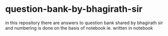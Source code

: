 # question-bank-by-bhagirath-sir


in this repository there are answers to question bank shared by bhagirath sir and numbering is done on the basis of notebook ie. written in notebook
